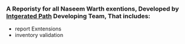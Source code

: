 ### A Reporisty for all Naseem Warth exentions, Developed by [Intgerated Path](https://int-path.com) Developing Team, That includes:
* report Exntensions
* inventory validation
